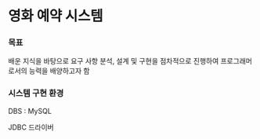 <h1>영화 예약 시스템</h1>
<h3>목표</h3>
배운 지식을 바탕으로 요구 사항 분석, 설계 및 구현을 점차적으로 진행하여 프로그래머로서의 능력을 배양하고자 함<p>
<h3>시스템 구현 환경</h3>
DBS : MySQL<p>
JDBC 드라이버<p>

